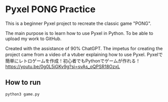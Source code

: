 # Pyxel PONG Practice

This is a beginner Pyxel project to recreate the classic game "PONG".

The main purpose is to learn how to use Pyxel in Python.
To be able to upload my work to GitHub.

Created with the assistance of 90% ChatGPT.
The impetus for creating the project came from a video of a vtuber explaining how to use Pyxel.
Pyxelで簡単にレトロゲームを作成！初心者でもPythonでゲームが作れる！
https://youtu.be/0g0L5iGKv9g?si=svAs_oQPSR18OzxL 

## How to run

```bash
python3 game.py
